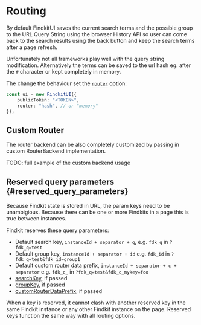 # Routing

By default FindkitUI saves the current search terms and the possible group to
the URL Query String using the browser History API so user can come back to the
search results using the back button and keep the search terms after a page
refresh.

Unfortunately not all frameworks play well with the query string modification.
Alternatively the terms can be saved to the url hash eg. after the `#` character
or kept completely in memory.

The change the behaviour set the [`router`](/ui/api/#router) option:

```ts
const ui = new FindkitUI({
	publicToken: "<TOKEN>",
	router: "hash", // or "memory"
});
```

## Custom Router

The router backend can be also completely customized by passing in custom <Api
page="ui.routerbackend" >RouterBackend </Api> implementation.

TODO: full example of the custom backend usage

## Reserved query parameters {#reserved_query_parameters}

Because Findkit state is stored in URL, the param keys need to be unambigious.
Because there can be one or more Findkits in a page this is true between instances.

Findkit reserves these query parameters:

- Default search key, `instanceId + separator + q`, e.g. `fdk_q` in `?fdk_q=test`
- Default group key, `instanceId + separator + id` e.g. `fdk_id` in `?fdk_q=test&fdk_id=group1`
- Default custom router data prefix, `instanceId + separator + c + separator` e.g. `fdk_c_` in `?fdk_q=test&fdk_c_mykey=foo`
- [searchKey](/ui/api/#searchKey), if passed
- [groupKey](/ui/api/#groupKey), if passed
- [customRouterDataPrefix](/ui/api/#customRouterDataPrefix), if passed

When a key is reserved, it cannot clash with another reserved key in the same Findkit
instance or any other Findkit instance on the page. Reserved keys function the same way
with all routing options.
